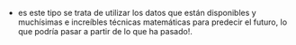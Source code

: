 - es este tipo se trata de utilizar los datos que están disponibles y muchísimas e increíbles técnicas matemáticas para predecir el futuro, lo que podría pasar a partir de lo que ha pasado!.